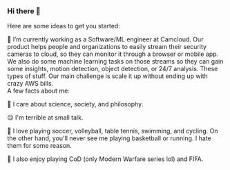 ### Hi there 👋

Here are some ideas to get you started:

🔭 I’m currently working as a Software/ML engineer at Camcloud. Our product helps people and organizations to easily stream their security cameras to cloud, so they can monitor it through a browser or mobile app. We also do some machine learning tasks on those streams so they can gain some insights, motion detection, object detection, or 24/7 analysis. These types of stuff. Our main challenge is scale it up without ending up with crazy AWS bills.  
A few facts about me:

💬 I care about science, society, and philosophy.

😌 I'm terrible at small talk. 

🏃 I love playing soccer, volleyball, table tennis, swimming, and cycling. On the other hand, you'll never see me playing basketball or running. I hate them for some reason. 

🚀 I also enjoy playing CoD (only Modern Warfare series lol) and FIFA. 
